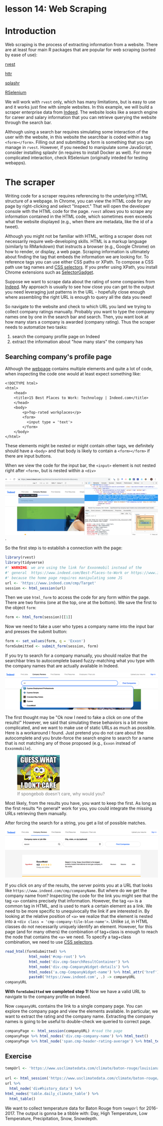 lesson 14: Web Scraping
================

Introduction
============

Web scraping is the process of extracting information from a website. There are at least four main R packages that are popular for web scraping (sorted by ease of use):

[rvest](https://github.com/hadley/rvest)

[httr](https://github.com/r-lib/httr)

[splashr](https://github.com/hrbrmstr/splashr)

[RSelenium](https://github.com/ropensci/RSelenium)

We will work with `rvest` only, which has many limitations, but is easy to use and it works just fine with simple websites. In this example, we will build a scraper enterprise data from [Indeed](https://www.indeed.com/). The website looks like a search engine for career and salary information that you can retrieve querying the website through the search bar.

Although using a search bar requires simulating some interaction of the user with the website, in this website the searchbar is coded within a tag `<form></form>`. Filling out and submitting a form is something that you can manage in `rvest`. However, if you needed to manipulate some JavaScript, consider installing splashr (in requires to install Docker as well). For more complicated interaction, check RSelenium (originally inteded for testing webapps).

The scraper
===========

Writing code for a scraper requires referencing to the underlying HTML structure of a webpage. In Chrome, you can view the HTML code for any page by right-clicking and select "Inspect." That will open the developer console with the HTML code for the page. `rvest` allows you to scrape any information contained in the HTML code, which sometimes even exceeds what the website displayed (e.g., when there are metadata, like the id of a tweet).

Although you might not be familiar with HTML, writing a scraper does not necessarily require web-developing skills. HTML is a markup language (similarly to RMarkdown) that instructs a browser (e.g., Google Chrome) on how to render, or display, a web page. Scraping information is ultimately about finding the tag that embeds the information we are looking for. To reference tags you can use either CSS paths or XPath. To compose a CSS path use tag names and [CSS selectors](https://www.w3schools.com/cssref/css_selectors.asp). If you prefer using XPath, you install Chrome extensions such as [SelectorGadget](https://selectorgadget.com/).

Suppose we want to scrape data about the rating of some companies from [Indeed](https://www.indeed.com/). My approach is usually to see how close you can get to the output you need leveraging just patterns in the URL - hopefully close enough where assembling the right URL is enough to query all the data you need!

So navigate to the website and check to which URL you land we trying to collect company ratings manually. Probably you want to type the company names one by one in the search bar and search. Then, you want look at how many stars a company is awarded (company rating). Thus the scraper needs to automatize two tasks:

1.  search the company profile page on Indeed
2.  extract the information about "how many stars" the company has

Searching company's profile page
--------------------------------

Although the [webpage](https://www.indeed.com/Best-Places-to-Work) contains multiple elements and quite a lot of code, when inspecting the code one would at least expect something like:

    <!DOCTYPE html>
    <html>
        <head>
        <title>15 Best Places to Work: Technology | Indeed.com</title>
        </head>
        <body>
            <p>Top-rated workplaces</p>
            <form>
              <input type = 'text'> 
            </form>
        </body>
    </html>

These elements might be nested or might contain other tags, we definitely should have a `<body>` and that body is likely to contain a `<form></form>` if there are input buttons.

When we view the code for the input bar, the `<input>` element is not nested right after `<form>`, but is nested within a `<div>`

![The HTML for the input bar](pics/divtag.png).

So the first step is to establish a connection with the page:

``` r
library(rvest)
library(tidyverse)
#' WARNING: we are using the link for Exxonmobil instead of the 
#' general  https://www.indeed.com/Best-Places-to-Work or https://www.indeed.com/cmp 
#' because the home page requires manipulating some JS
url <- 'https://www.indeed.com/cmp/Target'
session <- html_session(url) 
```

Then we use `html_form` to access the code for any form within the page. There are two forms (one at the top, one at the bottom). We save the first to the object `form`:

``` r
form <- html_form(session)[[1]]
```

Now we need to fake a user who types a company name into the input bar and presses the submit button:

``` r
form <- set_values(form, q = 'Exxon')
formSubmitted <- submit_form(session, form)
```

If you try to search for a company manually, you should realize that the searchbar tries to autocomplete based fuzzy-matching what you type with the company names that are actually available in Indeed.

![Indeed uses some black-magic to guess what we actually think](pics/autcomplete.png)

The first thought may be "Ok now I need to fake a click on one of the results!" However, we said that simulating these behaviors is a bit more complicated, and we want to make use of static URLs as much as possible. Here is a workaround I found. Just pretend you do not care about the autocomplete and you brute-force the search engine to search for a name that is not matching any of those proposed (e.g., `Exxon` instead of `Exxonmobile`).

<figure>
<img src="pics/Spongebobdoesntcare.jpg" alt="spongebob" style="width:10em;"/>
<figcaption style="color: grey;">
If spongebob doesn't care, why would you?
</figcaption>
</figure>
Most likely, from the results you have, you want to keep the first. As long as the first results *in general* work for you, you could integrate the missing URLs retrieving them manually.

After forcing the search for a string, you get a list of possible matches.

![The results when searching for "Exxon"](pics/listResults.png)

If you click on any of the results, the server points you at a URL that looks like `https://www.indeed.com/cmp/companyName`. But where do we get the company name from? Inspecting the code for the link you might see that the tag `<a>` contains precisely that information. However, the tag `<a>` is a common tag in HTML, and is used to mark a certain element as a link. We need to be more specific to unequivocally the link if are interested in. By looking at the relative position of `<a>` we realize that the element is nested into a `<div class = 'cmp-company-tile-blue-name'>`. Unlike `id`, in HTML classes do not necessarily uniquely identify an element. However, for this page (and for many others) the combination of tag+class is enough to reach the node that contains the `<a>` we need. To specify a tag+class combination, we need to use [CSS selectors](https://www.w3schools.com/cssref/css_selectors.asp).

``` r
read_html(formSubmitted) %>% 
           html_node('#cmp-root') %>% 
           html_node('div.cmp-SearchResultContainer') %>% 
           html_node('div.cmp-CompanyWidget-details') %>% 
           html_nodes('a.cmp-CompanyWidget-name') %>% html_attr('href') %>% 
           paste0('https://www.indeed.com', .) -> companyURL
companyURL           
```

**With `formSubmitted` we completed step 1!** Now we have a valid URL to navigate to the company profile on Indeed.

Now `companyURL` contains the link to a single company page. You can explore the company page and view the elements available. In particular, we want to extract the rating and the company name. Extracting the company names is going to be useful to double-check we queried to correct page.

``` r
companyPage <- html_session(companyURL) #read the page
companyPage %>% html_nodes('div.cmp-company-name') %>% html_text() 
companyPage %>% html_node('span.cmp-header-rating-average') %>% html_text()
```

Exercise
--------

``` r
tempUrl <- 'https://www.usclimatedata.com/climate/baton-rouge/louisiana/united-states/usla0033' 

url <- html_session('https://www.usclimatedata.com/climate/baton-rouge/louisiana/united-states/usla0033/2018/10')
url %>% 
  html_node('div#history_data') %>% 
html_nodes('table.daily_climate_table') %>% 
  html_table()
```

We want to collect temperature data for Baton Rouge from `tempUrl` for 2016-2017. The output is gonna be a tibble with: Day, High Temperature, Low Temperature, Precipitation, Snow, Snowdepth.
